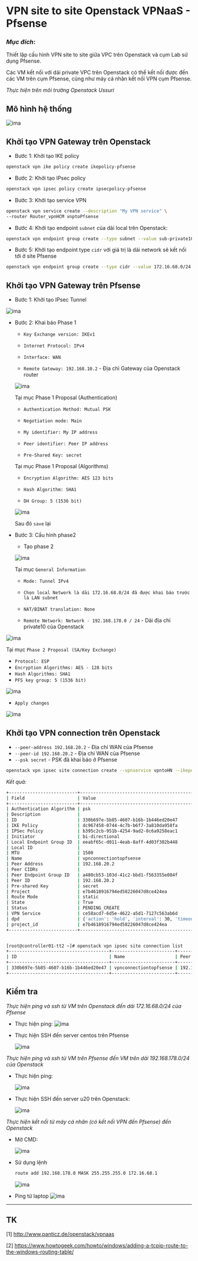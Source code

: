 # VPN site to site Openstack VPNaaS - Pfsense

### *Mục đích*: 
Thiết lập cấu hình VPN site to site giữa VPC trên Openstack và cụm Lab sử dụng Pfsense.

Các VM kết nối với dải private VPC trên Openstack có thể kết nối được đến các VM trên cụm Pfsense, cũng như máy cá nhân kết nối VPN cụm Pfsense.

*Thực hiện trên môi trường Openstack Ussuri*


## Mô hình hệ thống

![ima](../../images/pfsense-vpn-topo.png)

## Khởi tạo VPN Gateway trên Openstack

- Bước 1: Khởi tạo IKE policy
```sh
openstack vpn ike policy create ikepolicy-pfsense
```

- Bước 2: Khởi tạo IPsec policy
```sh
openstack vpn ipsec policy create ipsecpolicy-pfsense
```

- Bước 3: Khởi tạo service VPN
```sh
openstack vpn service create --description "My VPN service" \
--router Router_vpnHCM vnptoPfsense
```

- Bước 4: Khởi tạo endpoint `subnet` của dải local trên Openstack:
```sh
openstack vpn endpoint group create --type subnet --value sub-private10  my-HCM-local
```

- Bước 5: Khởi tạo endpoint type `cidr` với giá trị là dải network sẽ kết nối tới ở site Pfsense
```sh
openstack vpn endpoint group create --type cidr --value 172.16.68.0/24 my-pfsense
```

## Khởi tạo VPN Gateway trên Pfsense

- Bước 1: Khởi tạo IPsec Tunnel

![ima](../../images/pfsense-vpn-01.png)

- Bước 2: Khai báo Phase 1

    - `Key Exchange version: IKEv1`

    - `Internet Protocol: IPv4`

    - `Interface: WAN`
    
    - `Remote Gateway: 192.168.10.2` - Địa chỉ Gateway của Openstack router
    
    ![ima](../../images/pfsense-vpn-02.png)

    Tại mục Phase 1 Proposal (Authentication)

    - `Authentication Method: Mutual PSK`

    - `Negotiation mode: Main`

    - `My identifier: My IP address`

    - `Peer identifier: Peer IP address`

    - `Pre-Shared Key: secret`

    Tại mục Phase 1 Proposal (Algorithms)

    - `Encryption Algorithm: AES 123 bits`

    - `Hash Algorithm: SHA1`

    - `DH Group: 5 (1536 bit)`


    ![ima](../../images/pfsense-vpn-03.png)

    Sau đó `save` lại

- Bước 3: Cấu hình phase2 

    - Tạo phase 2

    ![ima](../../images/pfsense-vpn-04.png)

    Tại mục `General Information`
    
    - `Mode: Tunnel IPv4`
    
    - `Chọn local Network là dải 172.16.68.0/24 đã được khai báo trước là LAN subnet`
    - `NAT/BINAT translation: None`
    - `Remote Network: Network - 192.168.178.0 / 24` - Dải địa chỉ private10 của Openstack

![ima](../../images/pfsense-vpn-05.png)

Tại mục `Phase 2 Proposal (SA/Key Exchange)`
- `Protocol: ESP`
- `Encryption Algorithms: AES - 128 bits`
- `Hash Algorithms: SHA1`
- `PFS key group: 5 (1536 bit)`

![ima](../../images/pfsense-vpn-06.png)


- `Apply changes`

![ima](../../images/pfsense-vpn-07.png)


## Khởi tạo VPN connection trên Openstack

- `--peer-address 192.168.20.2` - Địa chỉ WAN của Pfsense
- `--peer-id 192.168.20.2` - Địa chỉ WAN của Pfsense
- `--psk secret` - PSK đã khai báo ở Pfsense

```sh
openstack vpn ipsec site connection create --vpnservice vpntoHN --ikepolicy ikepolicy-pfsense --ipsecpolicy ipsecpolicy-pfsense --peer-address 192.168.20.2 --peer-id 192.168.20.2 --local-endpoint-group my-HCM-local --peer-endpoint-group my-pfsense --psk secret vpnconnectiontopfsense
```

*Kết quả:*
```sh
+--------------------------+----------------------------------------------------+
| Field                    | Value                                              |
+--------------------------+----------------------------------------------------+
| Authentication Algorithm | psk                                                |
| Description              |                                                    |
| ID                       | 330b697e-5b85-4607-b16b-1b446ed20e47               |
| IKE Policy               | dc967458-0744-4c7b-b6f7-3a810da958fa               |
| IPSec Policy             | b395c2cb-951b-4254-9ad2-0c6a9258eac1               |
| Initiator                | bi-directional                                     |
| Local Endpoint Group ID  | eeabf65c-d011-4eab-8aff-4d03f302b448               |
| Local ID                 |                                                    |
| MTU                      | 1500                                               |
| Name                     | vpnconnectiontopfsense                             |
| Peer Address             | 192.168.20.2                                     |
| Peer CIDRs               |                                                    |
| Peer Endpoint Group ID   | a480cb53-103d-41c2-bbd1-f563355e084f               |
| Peer ID                  | 192.168.20.2                                    |
| Pre-shared Key           | secret                                             |
| Project                  | e7b4618916794ed58226047d8ce424ea                   |
| Route Mode               | static                                             |
| State                    | True                                               |
| Status                   | PENDING_CREATE                                     |
| VPN Service              | ce58acd7-6d5e-4622-a5d1-7127c563ab6d               |
| dpd                      | {'action': 'hold', 'interval': 30, 'timeout': 120} |
| project_id               | e7b4618916794ed58226047d8ce424ea                   |
+--------------------------+----------------------------------------------------+


[root@controller01-tt2 ~]# openstack vpn ipsec site connection list
+--------------------------------------+------------------------+----------------+--------------------------+--------+
| ID                                   | Name                   | Peer Address   | Authentication Algorithm | Status |
+--------------------------------------+------------------------+----------------+--------------------------+--------+
| 330b697e-5b85-4607-b16b-1b446ed20e47 | vpnconnectiontopfsense | 192.168.20.2 | psk                      | ACTIVE |
+--------------------------------------+------------------------+----------------+--------------------------+--------+
```

## Kiểm tra

*Thực hiện ping và ssh từ VM trên Openstack đến dải 172.16.68.0/24 của Pfsense*

- Thực hiện ping:
    ![ima](../../images/pfsense-vpn-08.png)


- Thực hiện SSH đến server centos trên Pfsense

    ![ima](../../images/pfsense-vpn-09.png)


*Thực hiện ping và ssh từ VM trên Pfsense đến VM trên dải 192.168.178.0/24 của Openstack*

- Thực hiện ping:

    ![ima](../../images/pfsense-vpn-10.png)

- Thực hiện SSH đến server u20 trên Openstack:

    ![ima](../../images/pfsense-vpn-11.png)


*Thực hiện kết nối từ máy cá nhân (có kết nối VPN đến Pfsense) đến Openstack*

- Mở CMD:

    ![ima](../../images/pfsense-vpn-12.png)

- Sử dụng lệnh 

    ```sh
    route add 192.168.178.0 MASK 255.255.255.0 172.16.68.1
    ```
    ![ima](../../images/pfsense-vpn-13.png)

- Ping từ laptop
    ![ima](../../images/pfsense-vpn-14.png)


----
## TK

[1] http://www.panticz.de/openstack/vpnaas

[2] https://www.howtogeek.com/howto/windows/adding-a-tcpip-route-to-the-windows-routing-table/